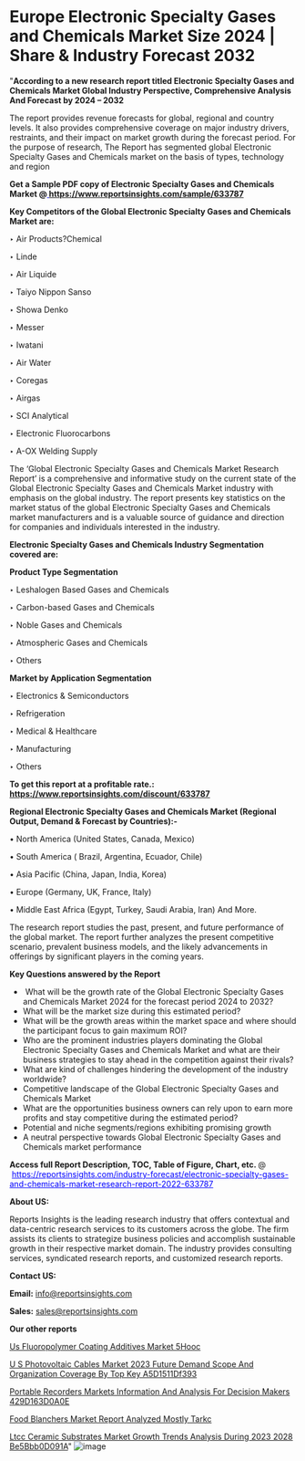 # Europe Electronic Specialty Gases and Chemicals Market Size 2024 | Share & Industry Forecast 2032

"<strong>According to a new research report titled Electronic Specialty Gases and Chemicals Market Global Industry Perspective, Comprehensive Analysis And Forecast by 2024 – 2032</strong>

The report provides revenue forecasts for global, regional and country levels. It also provides comprehensive coverage on major industry drivers, restraints, and their impact on market growth during the forecast period. For the purpose of research, The Report has segmented global Electronic Specialty Gases and Chemicals market on the basis of types, technology and region

<strong>Get a Sample PDF copy of Electronic Specialty Gases and Chemicals Market </strong><strong>@<a href=https://www.reportsinsights.com/sample/633787 style=color:#0000ff;> https://www.reportsinsights.com/sample/633787</a></strong></font>

<strong>Key Competitors of the Global Electronic Specialty Gases and Chemicals Market are:</strong>

‣ Air Products?Chemical

‣ Linde

‣ Air Liquide

‣ Taiyo Nippon Sanso

‣ Showa Denko

‣ Messer

‣ Iwatani

‣ Air Water

‣ Coregas

‣ Airgas

‣ SCI Analytical

‣ Electronic Fluorocarbons

‣ A-OX Welding Supply

The ‘Global Electronic Specialty Gases and Chemicals Market Research Report’ is a comprehensive and informative study on the current state of the Global Electronic Specialty Gases and Chemicals Market industry with emphasis on the global industry. The report presents key statistics on the market status of the global Electronic Specialty Gases and Chemicals market manufacturers and is a valuable source of guidance and direction for companies and individuals interested in the industry.

<strong>Electronic Specialty Gases and Chemicals Industry Segmentation covered are:</strong>

<strong>Product Type Segmentation</strong>

‣    Leshalogen Based Gases and Chemicals

‣ Carbon-based Gases and Chemicals

‣ Noble Gases and Chemicals

‣ Atmospheric Gases and Chemicals

‣ Others

<strong>Market by Application Segmentation</strong>

‣   Electronics & Semiconductors

‣ Refrigeration

‣ Medical & Healthcare

‣ Manufacturing

‣ Others

<strong>To get this report at a profitable rate.: <a href=https://www.reportsinsights.com/discount/633787 style=color:#0000ff;>https://www.reportsinsights.com/discount/633787</a></strong></font>

<strong>Regional Electronic Specialty Gases and Chemicals Market (Regional Output, Demand &amp; Forecast by Countries):-</strong>

• North America (United States, Canada, Mexico)

• South America ( Brazil, Argentina, Ecuador, Chile)

• Asia Pacific (China, Japan, India, Korea)

• Europe (Germany, UK, France, Italy)

• Middle East Africa (Egypt, Turkey, Saudi Arabia, Iran) And More.

The research report studies the past, present, and future performance of the global market. The report further analyzes the present competitive scenario, prevalent business models, and the likely advancements in offerings by significant players in the coming years.

<strong>Key Questions answered by the Report</strong>
<ul>
  <li> What will be the growth rate of the Global Electronic Specialty Gases and Chemicals Market 2024 for the forecast period 2024 to 2032?</li>
  <li>What will be the market size during this estimated period?</li>
  <li>What will be the growth areas within the market space and where should the participant focus to gain maximum ROI?</li>
  <li>Who are the prominent industries players dominating the Global Electronic Specialty Gases and Chemicals Market and what are their business strategies to stay ahead in the competition against their rivals?</li>
  <li>What are kind of challenges hindering the development of the industry worldwide?</li>
  <li>Competitive landscape of the Global Electronic Specialty Gases and Chemicals Market</li>
  <li>What are the opportunities business owners can rely upon to earn more profits and stay competitive during the estimated period?</li>
  <li>Potential and niche segments/regions exhibiting promising growth</li>
  <li>A neutral perspective towards Global Electronic Specialty Gases and Chemicals market performance</li>
</ul>
<strong>Access full Report Description, TOC, Table of Figure, Chart, etc. </strong>@  <a href=https://reportsinsights.com/industry-forecast/electronic-specialty-gases-and-chemicals-market-research-report-2022-633787 style=color:#0000ff;>https://reportsinsights.com/industry-forecast/electronic-specialty-gases-and-chemicals-market-research-report-2022-633787</a></font>

<strong><strong>About US</strong>:</strong>

Reports Insights is the leading research industry that offers contextual and data-centric research services to its customers across the globe. The firm assists its clients to strategize business policies and accomplish sustainable growth in their respective market domain. The industry provides consulting services, syndicated research reports, and customized research reports.

<strong>Contact US:</strong>

<p class=""""><b>Email:</b> <a href=mailto:info@reportsinsights.com>info@reportsinsights.com</a></p>
<p class=""""><b>Sales:</b> <a href=mailto:sales@reportsinsights.com>sales@reportsinsights.com</a></p>

<strong>Our other reports</strong>

<a href=https://www.linkedin.com/pulse/us-fluoropolymer-coating-additives-market-5hooc/>Us Fluoropolymer Coating Additives Market 5Hooc</a>

<a href=https://medium.com/@sakshi.reportsinsights/u-s-photovoltaic-cables-market-2023-future-demand-scope-and-organization-coverage-by-top-key-a5d1511df393>U S Photovoltaic Cables Market 2023 Future Demand Scope And Organization Coverage By Top Key A5D1511Df393</a>

<a href=https://medium.com/@aneetapatil1234/portable-recorders-markets-information-and-analysis-for-decision-makers-429d163d0a0e>Portable Recorders Markets Information And Analysis For Decision Makers 429D163D0A0E</a>

<a href=https://www.linkedin.com/pulse/food-blanchers-market-report-analyzed-mostly-tarkc/>Food Blanchers Market Report Analyzed Mostly Tarkc</a>

<a href=https://medium.com/@anuragakarte041/ltcc-ceramic-substrates-market-growth-trends-analysis-during-2023-2028-be5bbb0d091a>Ltcc Ceramic Substrates Market Growth Trends Analysis During 2023 2028 Be5Bbb0D091A</a>"
![image](https://github.com/Jaayaachit/RItrends/assets/158452289/e0ebb543-83ae-4189-8730-8a055670ee90)
